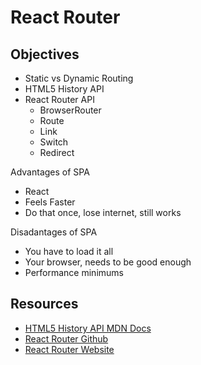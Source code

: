 React Router
============

## Objectives

- Static vs Dynamic Routing
- HTML5 History API
- React Router API
  - BrowserRouter
  - Route
  - Link
  - Switch
  - Redirect

Advantages of SPA
- React
- Feels Faster
- Do that once, lose internet, still works

Disadantages of SPA
- You have to load it all
- Your browser, needs to be good enough
- Performance minimums

## Resources

- [HTML5 History API MDN Docs](https://developer.mozilla.org/en-US/docs/Web/API/History_API)
- [React Router Github](https://github.com/ReactTraining/react-router)
- [React Router Website](https://reacttraining.com/react-router/)
